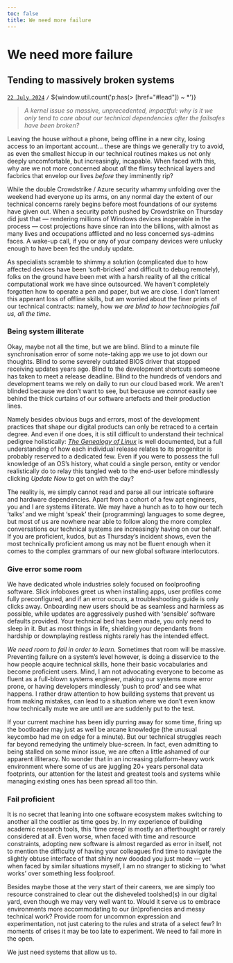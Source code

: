 ```yaml
---
toc: false
title: We need more failure
---
```


# We need more failure
## Tending to massively broken systems [](#post) [](#bookmark)
[`22 July 2024`](#lead) `/` ${window.util.count('p:has(> [href="#lead"]) ~ *')}

> *A kernel issue so massive, unprecedented, impactful: why is it we only tend to care about our technical dependencies after the failsafes have been broken?*

Leaving the house without a phone, being offline in a new city, losing access to an important account... these are things we generally try to avoid, as even the smallest hiccup in our technical routines makes us not only deeply uncomfortable, but increasingly, incapable. 
When faced with this, why are we not more concerned about *all* the flimsy technical layers and facbrics that envelop our lives *before* they imminently rip?

While the double Crowdstrike / Azure security whammy unfolding over the weekend had everyone up its arms, on any normal day the extent of our technical concerns rarely begins before most foundations of our systems have given out. 
When a security patch pushed by Crowdstrike on Thursday did just that — rendering millions of Windows devices inoperable in the process — cost projections have since ran into the billions, with almost as many lives and occupations afflicted and no less concerned sys-admins faces. 
A wake-up call, if you or any of your company devices were unlucky enough to have been fed the unduly update.

As specialists scramble to shimmy a solution (complicated due to how affected devices have been ‘soft-bricked’ and difficult to debug remotely), folks on the ground have been met with a harsh reality of all the critical computational work we have since outsourced. 
We haven’t completely forgotten how to operate a pen and paper, but we are close. I don’t lament this apperant loss of offline skills, but am worried about the finer prints of our technical contracts: namely, how *we are blind to how technologies fail us, all the time*.

### Being system illiterate

Okay, maybe not all the time, but we are blind. 
Blind to a minute file synchronisation error of some note-taking app we use to jot down our thoughts. 
Blind to some severely outdated BIOS driver that stopped receiving updates years ago. 
Blind to the development shortcuts someone has taken to meet a release deadline. 
Blind to the hundreds of vendors and development teams we rely on daily to run our cloud based work. 
We aren’t blinded because we don’t want to see, but because we *cannot* easily see behind the thick curtains of our software artefacts and their production lines.

Namely besides obvious bugs and errors, most of the development practices that shape our digital products can only be retraced to a certain degree. 
And even if one does, it is still difficult to understand their technical pedigree holistically: *[The Genealogy of Linux](https://distrowatch.com/dwres.php?resource=family-tree)* is well documented, but a full understanding of how each individual release relates to its progenitor is probably reserved to a dedicated few. 
Even if you were to possess the full knowledge of an OS’s history, what could a single person, entity or vendor realistically do to relay this tangled web to the end-user before mindlessly clicking *Update Now* to get on with the day?

The reality is, we simply cannot read and parse all our intricate software and hardware dependencies. 
Apart from a cohort of a few apt engineers, you and I are systems illiterate. 
We may have a hunch as to to how our tech ‘talks’ and we might ‘speak’ their (programming) languages to some degree, but most of us are nowhere near able to follow along the more complex conversations our technical systems are increasingly having on our behalf. 
If you are proficient, kudos, but as Thursday’s incident shows, even the most technically proficient among us may not be fluent enough when it comes to the complex grammars of our new global software interlocutors.

### Give error some room
We have dedicated whole industries solely focused on foolproofing software. 
Slick infoboxes greet us when installing apps, user profiles come fully preconfigured, and if an error occurs, a troubleshooting guide is only clicks away. 
Onboarding new users should be as seamless and harmless as possible, while updates are aggressively pushed with ‘sensible’ software defaults provided. Your technical bed has been made, you only need to sleep in it. 
But as most things in life, shielding your dependants from hardship or downplaying restless nights rarely has the intended effect.

*We need room to fail in order to learn.*
Sometimes that room will be massive. 
Preventing failure on a system’s level however, is doing a disservice to the how people acquire technical skills, hone their basic vocabularies and become proficient users. 
Mind, I am not advocating everyone to become as fluent as a full-blown systems engineer, making our systems more error prone, or having developers mindlessly ‘push to prod’ and see what happens. 
I rather draw attention to how building systems that prevent us from making mistakes, can lead to a situation where we don’t even know how technically mute we are until we are suddenly put to the test.

If your current machine has been idly purring away for some time, firing up the bootloader may just as well be arcane knowledge
(the unusual keycombo had me on edge for a minute). 
But our technical struggles reach far beyond remedying the untimely blue-screen. 
In fact, even admitting to being stalled on some minor issue, we are often a little ashamed of our apparent illiteracy. 
No wonder that in an increasing platform-heavy work environment where some of us are juggling 20+ years personal data footprints, our attention for the latest and greatest tools and systems while managing existing ones has been spread all too thin.

### Fail proficient
It is no secret that leaning into one software ecosystem makes switching to another all the costlier as time goes by. 
In my experience of building academic research tools, this ‘time creep’ is mostly an afterthought or rarely considered at all. 
Even worse, when faced with time and resource constraints, adopting new software is almost regarded as error in itself, not to mention the difficulty of having your colleagues find time to navigate the slightly obtuse interface of that shiny new doodad you just made — 
yet when faced by similar situations myself, I am no stranger to sticking to ‘what works’ over something less foolproof.

Besides maybe those at the very start of their careers, we are simply too resource constrained to clear out the disheveled toolshed(s) in our digital yard, even though we may very well want to. 
Would it serve us to embrace environments more accommodating to our (in)profiencies and messy technical work? 
Provide room for uncommon expression and experimentation, not just catering to the rules and strata of a select few? 
In moments of crises it may be too late to experiment. We need to fail more in the open.

We just need systems that allow us to.